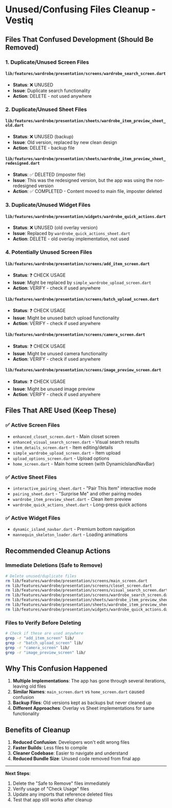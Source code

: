 # Unused/Confusing Files Cleanup - Vestiq

## Files That Confused Development (Should Be Removed)

### 1. **Duplicate/Unused Screen Files**

#### `lib/features/wardrobe/presentation/screens/wardrobe_search_screen.dart`
- **Status**: ❌ UNUSED
- **Issue**: Duplicate search functionality
- **Action**: DELETE - not used anywhere

### 2. **Duplicate/Unused Sheet Files**

#### `lib/features/wardrobe/presentation/sheets/wardrobe_item_preview_sheet_old.dart`
- **Status**: ❌ UNUSED (backup)
- **Issue**: Old version, replaced by new clean design
- **Action**: DELETE - backup file

#### `lib/features/wardrobe/presentation/sheets/wardrobe_item_preview_sheet_redesigned.dart`
- **Status**: ✅ DELETED (imposter file)
- **Issue**: This was the redesigned version, but the app was using the non-redesigned version
- **Action**: ✅ COMPLETED - Content moved to main file, imposter deleted

### 3. **Duplicate/Unused Widget Files**

#### `lib/features/wardrobe/presentation/widgets/wardrobe_quick_actions.dart`
- **Status**: ❌ UNUSED (old overlay version)
- **Issue**: Replaced by `wardrobe_quick_actions_sheet.dart`
- **Action**: DELETE - old overlay implementation, not used

### 4. **Potentially Unused Screen Files**

#### `lib/features/wardrobe/presentation/screens/add_item_screen.dart`
- **Status**: ❓ CHECK USAGE
- **Issue**: Might be replaced by `simple_wardrobe_upload_screen.dart`
- **Action**: VERIFY - check if used anywhere

#### `lib/features/wardrobe/presentation/screens/batch_upload_screen.dart`
- **Status**: ❓ CHECK USAGE
- **Issue**: Might be unused batch upload functionality
- **Action**: VERIFY - check if used anywhere

#### `lib/features/wardrobe/presentation/screens/camera_screen.dart`
- **Status**: ❓ CHECK USAGE
- **Issue**: Might be unused camera functionality
- **Action**: VERIFY - check if used anywhere

#### `lib/features/wardrobe/presentation/screens/image_preview_screen.dart`
- **Status**: ❓ CHECK USAGE
- **Issue**: Might be unused image preview
- **Action**: VERIFY - check if used anywhere

## Files That ARE Used (Keep These)

### ✅ **Active Screen Files**
- `enhanced_closet_screen.dart` - Main closet screen
- `enhanced_visual_search_screen.dart` - Visual search results
- `item_details_screen.dart` - Item editing/details
- `simple_wardrobe_upload_screen.dart` - Item upload
- `upload_options_screen.dart` - Upload options
- `home_screen.dart` - Main home screen (with DynamicIslandNavBar)

### ✅ **Active Sheet Files**
- `interactive_pairing_sheet.dart` - "Pair This Item" interactive mode
- `pairing_sheet.dart` - "Surprise Me" and other pairing modes
- `wardrobe_item_preview_sheet.dart` - Clean item preview
- `wardrobe_quick_actions_sheet.dart` - Long-press quick actions

### ✅ **Active Widget Files**
- `dynamic_island_navbar.dart` - Premium bottom navigation
- `mannequin_skeleton_loader.dart` - Loading animations

## Recommended Cleanup Actions

### Immediate Deletions (Safe to Remove)
```bash
# Delete unused/duplicate files
rm lib/features/wardrobe/presentation/screens/main_screen.dart
rm lib/features/wardrobe/presentation/screens/closet_screen.dart
rm lib/features/wardrobe/presentation/screens/visual_search_screen.dart
rm lib/features/wardrobe/presentation/screens/wardrobe_search_screen.dart
rm lib/features/wardrobe/presentation/sheets/wardrobe_item_preview_sheet_old.dart
rm lib/features/wardrobe/presentation/sheets/wardrobe_item_preview_sheet_redesigned.dart
rm lib/features/wardrobe/presentation/widgets/wardrobe_quick_actions.dart
```

### Files to Verify Before Deleting
```bash
# Check if these are used anywhere
grep -r "add_item_screen" lib/
grep -r "batch_upload_screen" lib/
grep -r "camera_screen" lib/
grep -r "image_preview_screen" lib/
```

## Why This Confusion Happened

1. **Multiple Implementations**: The app has gone through several iterations, leaving old files
2. **Similar Names**: `main_screen.dart` vs `home_screen.dart` caused confusion
3. **Backup Files**: Old versions kept as backups but never cleaned up
4. **Different Approaches**: Overlay vs Sheet implementations for same functionality

## Benefits of Cleanup

1. **Reduced Confusion**: Developers won't edit wrong files
2. **Faster Builds**: Less files to compile
3. **Cleaner Codebase**: Easier to navigate and understand
4. **Reduced Bundle Size**: Unused code removed from final app

---

**Next Steps**: 
1. Delete the "Safe to Remove" files immediately
2. Verify usage of "Check Usage" files
3. Update any imports that reference deleted files
4. Test that app still works after cleanup

